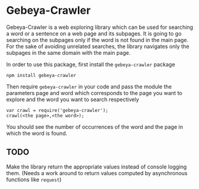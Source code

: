 # Gebeya-Crawler
Gebeya-Crawler is a web exploring library which can be used for searching a word or a sentence on a web page and its subpages. It is going to go searching on the subpages only if the word is not found in the main page. For the sake of avoiding unrelated searches, the library navigates only the subpages in the same domain with the main page.    

In order to use this package, first install the `gebeya-crawler` package

`npm install gebeya-crawler`

Then require `gebeya-crawler` in your code and pass the module the parameters page and word which corresponds to the page you want to explore and the word you want to search respectively


```
var crawl = require('gebeya-crawler'); 
crawl(<the page>,<the word>);
```
You should see the number of occurrences of the word and the page in which the word is found.

## TODO
Make the library return the appropriate values instead of console logging them. (Needs a work around to return values computed by asynchronous functions like `request`)
